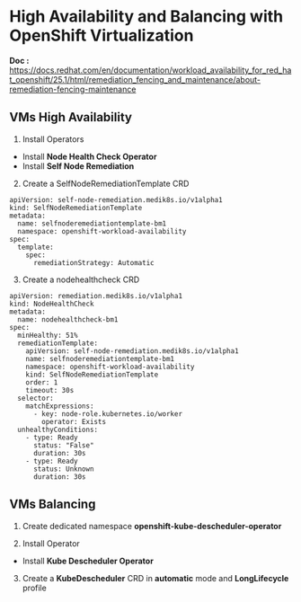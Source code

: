 # High Availability and Balancing with OpenShift Virtualization

**Doc :** https://docs.redhat.com/en/documentation/workload_availability_for_red_hat_openshift/25.1/html/remediation_fencing_and_maintenance/about-remediation-fencing-maintenance


## VMs High Availability

1. Install Operators

* Install **Node Health Check Operator**
* Install **Self Node Remediation**

2. Create a SelfNodeRemediationTemplate CRD
```
apiVersion: self-node-remediation.medik8s.io/v1alpha1
kind: SelfNodeRemediationTemplate
metadata:
  name: selfnoderemediationtemplate-bm1
  namespace: openshift-workload-availability
spec:
  template:
    spec:
      remediationStrategy: Automatic

```

3. Create a nodehealthcheck CRD

```
apiVersion: remediation.medik8s.io/v1alpha1
kind: NodeHealthCheck
metadata:
  name: nodehealthcheck-bm1
spec:
  minHealthy: 51% 
  remediationTemplate: 
    apiVersion: self-node-remediation.medik8s.io/v1alpha1
    name: selfnoderemediationtemplate-bm1
    namespace: openshift-workload-availability
    kind: SelfNodeRemediationTemplate
    order: 1
    timeout: 30s
  selector: 
    matchExpressions:
      - key: node-role.kubernetes.io/worker
        operator: Exists
  unhealthyConditions: 
    - type: Ready
      status: "False"
      duration: 30s 
    - type: Ready
      status: Unknown
      duration: 30s
```

## VMs Balancing

1. Create dedicated namespace **openshift-kube-descheduler-operator**

2. Install Operator

* Install **Kube Descheduler Operator**

3. Create a **KubeDescheduler** CRD in **automatic** mode and **LongLifecycle** profile 
